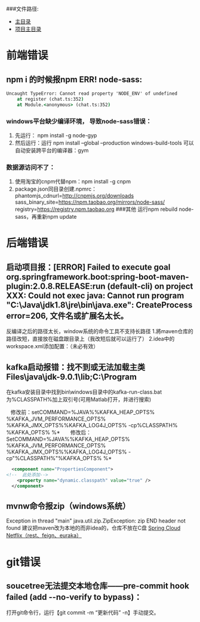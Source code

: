 ###文件路径:
 - [主目录](  ../README.md)
 - [项目主目录](  ../../README.md)

# 前端错误
## npm i 的时候报npm ERR! node-sass:
```cmd
Uncaught TypeError: Cannot read property 'NODE_ENV' of undefined
    at register (chat.ts:352)
    at Module.<anonymous> (chat.ts:352)
```

### windows平台缺少编译环境， 导致node-sass错误：
1. 先运行： npm install -g node-gyp 
2. 然后运行：运行 npm install –global –production windows-build-tools 可以自动安装跨平台的编译器：gym
### 数据源访问不了：
1. 使用淘宝的cnpm代替npm：npm install -g cnpm
2. package.json同目录创建.npmrc：
phantomjs_cdnurl=http://cnpmjs.org/downloads
sass_binary_site=https://npm.taobao.org/mirrors/node-sass/
registry=https://registry.npm.taobao.org
###其他
运行npm rebuild node-sass，再重新npm update

# 后端错误
## 启动项目报：[ERROR] Failed to execute goal org.springframework.boot:spring-boot-maven-plugin:2.0.8.RELEASE:run (default-cli) on project XXX: Could not exec java: Cannot run program "C:\Java\jdk1.8\jre\bin\java.exe": CreateProcess error=206, 文件名或扩展名太长。
反编译之后的路径太长，window系统的命令工具不支持长路径
1.將maven仓库的路径改短，直接放在磁盘跟目录上（我改短后就可以运行了）
2.idea中的workspace.xml添加配置：（未必有效）
## kafka启动报错：找不到或无法加载主类 Files\java\jdk-9.0.1\lib;C:\Program
在kafka安装目录中找到bin\windows目录中的kafka-run-class.bat为%CLASSPATH%加上双引号(可用Matlab打开，并进行搜索)

   修改前：setCOMMAND=%JAVA%%KAFKA_HEAP_OPTS% %KAFKA_JVM_PERFORMANCE_OPTS% %KAFKA_JMX_OPTS%%KAFKA_LOG4J_OPTS% -cp%CLASSPATH% %KAFKA_OPTS% %*   
   修改后：SetCOMMAND=%JAVA%%KAFKA_HEAP_OPTS% %KAFKA_JVM_PERFORMANCE_OPTS% %KAFKA_JMX_OPTS%%KAFKA_LOG4J_OPTS% -cp"%CLASSPATH%"%KAFKA_OPTS% %*
```xml
  <component name="PropertiesComponent">
<!--  此处添加-->
    <property name="dynamic.classpath" value="true" />
  </component>
```
## mvnw命令报zip（windows系统）
Exception in thread "main" java.util.zip.ZipException: zip END header not found
建议把maven改为本地的而非idea的，仓库不放在C盘
[Spring Cloud Netflix（rest、feign、euraka）](https://www.cnblogs.com/xyyou/p/11704055.html)
### 
# git错误
## soucetree无法提交本地仓库——pre-commit hook failed (add --no-verify to bypass)：
打开git命令行，运行【git commit -m “更新代码” -n】手动提交。